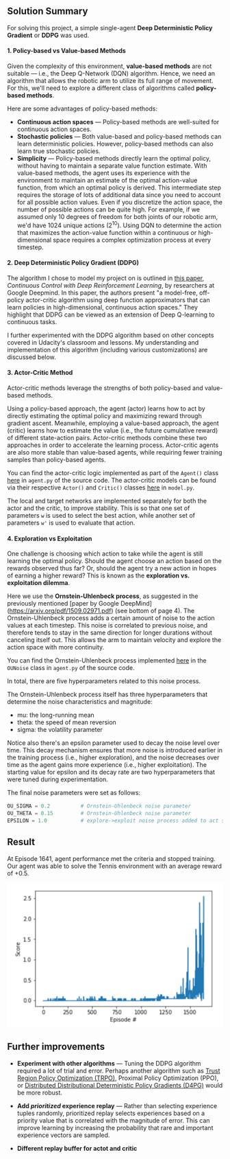 ## Solution Summary

For solving this project, a simple single-agent **Deep Deterministic Policy Gradient** or **DDPG** was used.

#### 1. Policy-based vs Value-based Methods

Given the complexity of this environment, **value-based methods** are not suitable &mdash; i.e., the Deep Q-Network (DQN) algorithm. 
Hence, we need an algorithm that allows the robotic arm to utilize its full range of movement.
For this, we'll need to explore a different class of algorithms called **policy-based methods**.

Here are some advantages of policy-based methods:
- **Continuous action spaces** &mdash; Policy-based methods are well-suited for continuous action spaces.
- **Stochastic policies** &mdash; Both value-based and policy-based methods can learn deterministic policies. However, 
policy-based methods can also learn true stochastic policies.
- **Simplicity** &mdash; Policy-based methods directly learn the optimal policy, without having to maintain a separate value
function estimate. With value-based methods, the agent uses its experience with the environment to maintain an estimate of the 
optimal action-value function, from which an optimal policy is derived. This intermediate step requires the storage of lots of
additional data since you need to account for all possible action values. Even if you discretize the action space, the number of
possible actions can be quite high. For example, if we assumed only 10 degrees of freedom for both joints of our robotic arm, 
we'd have 1024 unique actions (2<sup>10</sup>). Using DQN to determine the action that maximizes the action-value function within 
a continuous or high-dimensional space requires a complex optimization process at every timestep.

#### 2. Deep Deterministic Policy Gradient (DDPG)
The algorithm I chose to model my project on is outlined in [this paper](https://arxiv.org/pdf/1509.02971.pdf), _Continuous Control with 
Deep Reinforcement Learning_, by researchers at Google Deepmind. In this paper, the authors present "a model-free, off-policy actor-critic 
algorithm using deep function approximators that can learn policies in high-dimensional, continuous action spaces." 
They highlight that DDPG can be viewed as an extension of Deep Q-learning to continuous tasks.
 
I further experimented with the DDPG algorithm based on other concepts covered in Udacity's classroom and lessons. My understanding and 
implementation of this algorithm (including various customizations) are discussed below.

#### 3. Actor-Critic Method

Actor-critic methods leverage the strengths of both policy-based and value-based methods.

Using a policy-based approach, the agent (actor) learns how to act by directly estimating the optimal policy and maximizing reward
through gradient ascent. Meanwhile, employing a value-based approach, the agent (critic) learns how to estimate the value (i.e., the 
future cumulative reward) of different state-action pairs. Actor-critic methods combine these two approaches in order to accelerate 
the learning process. Actor-critic agents are also more stable than value-based agents, while requiring fewer training samples than 
policy-based agents.

You can find the actor-critic logic implemented as part of the `Agent()` class 
[here](p3_collab-compet/agent.py) 
in `agent.py` of the source code. The actor-critic models can be found via their respective `Actor()` and `Critic()` classes 
[here](p3_collab-compet/model.py) in `model.py`.

The local and target networks are implemented separately for both the actor and the critic, to improve stability. This is so that one 
set of parameters `w` is used to select the best action, while another set of parameters `w'` is used to evaluate that action.

#### 4. Exploration vs Exploitation
One challenge is choosing which action to take while the agent is still learning the optimal policy. Should the agent choose an action
based on the rewards observed thus far? Or, should the agent try a new action in hopes of earning a higher reward? 
This is known as the **exploration vs. exploitation dilemma**.


Here we use the **Ornstein-Uhlenbeck process**, as suggested in the previously mentioned [paper by Google DeepMind]
(https://arxiv.org/pdf/1509.02971.pdf) (see bottom of page 4). The Ornstein-Uhlenbeck process adds a certain amount of noise to the 
action values at each timestep. This noise is correlated to previous noise, and therefore tends to stay in the same direction for 
longer durations without canceling itself out. This allows the arm to maintain velocity and explore the action space with more 
continuity.

You can find the Ornstein-Uhlenbeck process implemented [here](p3_collab-compet/agent.py) in the `OUNoise` class in 
`agent.py` of the source code.

In total, there are five hyperparameters related to this noise process.

The Ornstein-Uhlenbeck process itself has three hyperparameters that determine the noise characteristics and magnitude:
- mu: the long-running mean
- theta: the speed of mean reversion
- sigma: the volatility parameter


Notice also there's an epsilon parameter used to decay the noise level over time. This decay mechanism ensures that more noise is 
introduced earlier in the training process (i.e., higher exploration), and the noise decreases over time as the agent gains more 
experience (i.e., higher exploitation). The starting value for epsilon and its decay rate are two hyperparameters that were tuned
during experimentation.

The final noise parameters were set as follows:

```python
OU_SIGMA = 0.2          # Ornstein-Uhlenbeck noise parameter
OU_THETA = 0.15         # Ornstein-Uhlenbeck noise parameter
EPSILON = 1.0           # explore->exploit noise process added to act step
```

## Result

At Episode 1641, agent performance met the criteria and stopped training.
Our agent was able to solve the Tennis environment with an average reward of +0.5.

<img src="results.png"/>

## Further improvements
- **Experiment with other algorithms** &mdash; Tuning the DDPG algorithm required a lot of trial and error. 
Perhaps another algorithm such as [Trust Region Policy Optimization (TRPO)](https://arxiv.org/abs/1502.05477), 
Proximal Policy Optimization (PPO), or [Distributed Distributional Deterministic Policy Gradients (D4PG)](https://arxiv.org/abs/1804.08617) would be more robust.

- **Add *prioritized* experience replay** &mdash; Rather than selecting experience tuples randomly, prioritized replay selects 
experiences based on a priority value that is correlated with the magnitude of error. This can improve learning by increasing the 
probability that rare and important experience vectors are sampled.

- **Different replay buffer for actot and critic**
